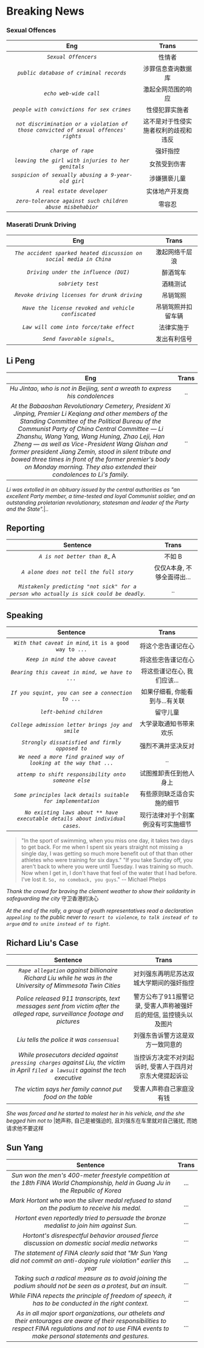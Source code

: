 # Breaking News 
### Sexual Offences
Eng|Trans
:---:|:---:
_`Sexual Offencers`_ |性情者
_`public database of criminal records`_ | 涉罪信息查询数据库
_`echo web-wide call`_ |激起全网范围的响应
_`people with convictions for sex crimes`_ |性侵犯罪实施者
_`not discrimination or a violation of those convicted of sexual offences' rights`_ |这不是对于性侵实施者权利的歧视和违反
_`charge of rape`_ |强奸指控
_`leaving the girl with injuries to her genitals`_ |女孩受到伤害
_`suspicion of sexually abusing a 9-year-old girl`_ |涉嫌猥亵儿童
_`A real estate developer`_ |实体地产开发商
_`zero-tolerance against such children abuse misbehabior`_ |零容忍

### Maserati Drunk Driving
Eng|Trans
:---:|:---:
_`The accident sparked heated discussion on social media in China`_ |激起网络千层浪
_`Driving under the influence (DUI)`_ |醉酒驾车
_`sobriety test`_ |酒精测试
_`Revoke driving licenses for drunk driving`_ |吊销驾照
_`Have the license revoked and vehicle confiscated`_ |吊销驾照并扣留车辆
_`Law will come into force/take effect`_ |法律实施于
_`Send favorable signals`__ |发出有利信号

## Li Peng
Eng|Trans
:---:|:---:
_Hu Jintao, who is not in Beijing, sent a wreath to express his condolences_|..
_At the Babaoshan Revolutionary Cemetery, President Xi Jinping, Premier Li Keqiang and other members of the Standing Committee of the Political Bureau of the Communist Party of China Central Committee — Li Zhanshu, Wang Yang, Wang Hu­ning, Zhao Leji, Han Zheng — as well as Vice-President Wang Qishan and former president Jiang Zemin, stood in silent tribute and bowed three times in front of the former premier's body on Monday morning. They also extended their condolences to Li's family._|..

_Li was extolled in an obituary issued by the central authorities as "an excellent Party member, a time-tested and loyal Communist soldier, and an outstanding proletarian revolutionary, statesman and leader of the Party and the State"._|..


## Reporting 
Sentence|Trans
:---:|:---:
_`A is not better than B`__ A|不如 B
_`A alone does not tell the full story`_ |仅仅A本身, 不够全面得出...
_`Mistakenly predicting "not sick" for a person who actually is sick could be deadly`_.|..

## Speaking 
Sentence|Trans
:---:|:---:
_`With that caveat in mind`_, `it is a good way to ...` |将这个忠告谨记在心
_`Keep in mind the above caveat`_ |将这些忠告谨记在心
_`Bearing this caveat in mind, we have to ...`_ |将这些谨记在心, 我们应该...
_`If you squint, you can see a connection to ...`_ |如果仔细看, 你能看到与...有关联
_`left-behind children`_ |留守儿童
_`College admission letter brings joy and smile`_ |大学录取通知书带来欢乐
_`Strongly dissatisfied and firmly opposed to`_ |强烈不满并坚决反对
_`We need a more find grained way of looking at the way that ...`_ |..
_`attemp to shift responsibility onto someone else`_ |试图推卸责任到他人身上
_`Some principles lack details suitable for implementation`_|有些原则缺乏适合实施的细节
_`No existing laws about ** have executable details about individual cases`_.| 现行法律对于个别案例没有可实施细节

> "In the sport of swimming, when you miss one day, it takes two days to get back. For me when I spent six years straight not missing a single day, I was getting so much more benefit out of that than other athletes who were training for six days."
> "If you take Sunday off, you aren't back to where you were until Tuesday. I was training so much. Now when I get in, I don't have that feel of the water that I had before. I've lost it. `So, no comeback, you guys`."
> -- Michael Phelps
> 
_Thank the crowd for braving the clement weather to show their solidarity in safeguarding the city_ 守卫香港的决心

_At the end of the rally, a group of youth representatives read a declaration `appealing to` the public never to `resort to violence`, `to talk instead of to argue` and `to unite instead of to fight`._

## Richard Liu's Case
Sentence|Trans
:---:|:---:
_`Rape allegation` against billionaire Richard Liu while he was in the University of Mimmesota Twin Cities_ |对刘强东再明尼苏达双城大学期间的强奸指控
_Police released 911 transcripts, text messages sent from victim after the alleged rape, surveillance footage and pictures_ |警方公布了911报警记录, 受害人声称被强奸后的短信, 监控镜头以及图片
_Liu tells the police it was `consensual`_ |刘强东告诉警方这是双方一致同意的
_While prosecutors decided against `pressing charges` against Liu, the victim in April `filed a lawsuit` against the tech executive_ |当控诉方决定不对刘起诉时, 受害人于四月对京东大佬提起诉讼
_The victim says her family cannot put food on the table_ |受害人声称自己家庭没有钱

_She was forced and he started to molest her in his vehicle, and the she begged him not to_ |她声称, 自己是被强迫的, 且刘强东在车里就对自己骚扰, 而她请求他不要这样

## Sun Yang 
Sentence|Trans
:---:|:---:
_Sun won the men's 400-meter freestyle competition at the 18th FINA World Championship, held in Guang Ju in the Republic of Korea_|...
_Mark Hortont who won the silver medal refused to stand on the podium to receive his medal._|...
_Hortont even reportedly tried to persuade the bronze medalist to join him against Sun._|...
_Hortont's disrespectful behavior aroused fierce discussion on domestic social media networks_|...
_The statement of FINA clearly said that "Mr Sun Yang did not commit an anti-doping rule violation" earlier this year_|...
_Taking such a radical measure as to avoid joining the podium should not be seen as a protest, but an insult._|...
_While FINA repects the principle of freedom of speech, it has to be conducted in the right context._|...
_As in all major sport organizations, our athelets and their entourages are aware of their responsibilities to respect FINA regulations and not to use FINA events to make personal statements and gestures._|...